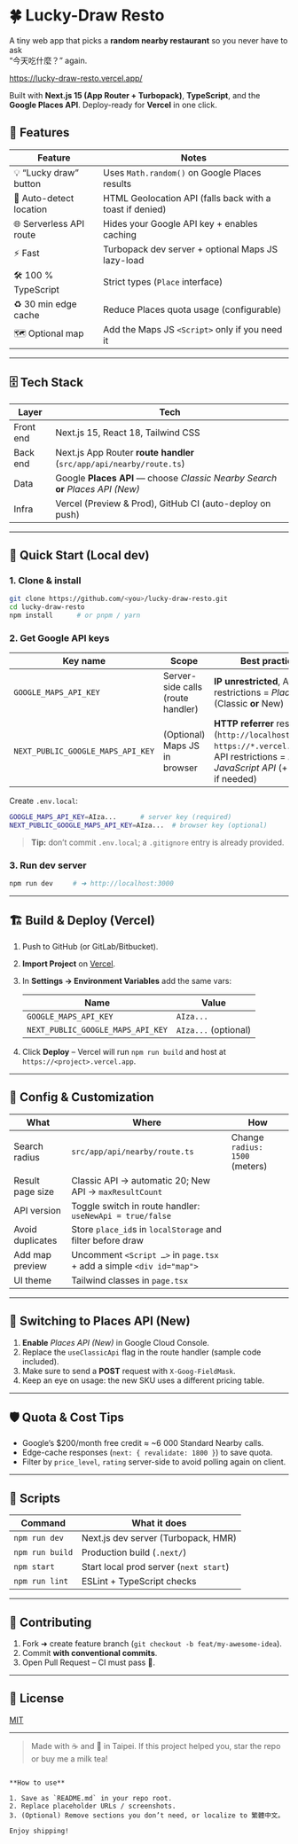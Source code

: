 # 🍀 Lucky-Draw Resto

A tiny web app that picks a **random nearby restaurant** so you never have to ask  
“今天吃什麼？” again.

https://lucky-draw-resto.vercel.app/

Built with **Next.js 15 (App Router + Turbopack)**, **TypeScript**, and the  
**Google Places API**. Deploy-ready for **Vercel** in one click.


## 🔨 Features

| Feature | Notes |
|---------|-------|
| 💡 “Lucky draw” button | Uses `Math.random()` on Google Places results |
| 📍 Auto-detect location | HTML Geolocation API (falls back with a toast if denied) |
| 🌐 Serverless API route | Hides your Google API key + enables caching |
| ⚡️ Fast | Turbopack dev server + optional Maps JS lazy-load |
| 🛠 100 % TypeScript | Strict types (`Place` interface) |
| ♻️ 30 min edge cache | Reduce Places quota usage (configurable) |
| 🗺 Optional map | Add the Maps JS `<Script>` only if you need it |

---

## 🗄 Tech Stack

| Layer | Tech |
|-------|------|
| Front end | Next.js 15, React 18, Tailwind CSS |
| Back end | Next.js App Router **route handler** (`src/app/api/nearby/route.ts`) |
| Data | Google **Places API** — choose *Classic Nearby Search* **or** *Places API (New)* |
| Infra | Vercel (Preview & Prod), GitHub CI (auto-deploy on push) |

---

## 🚀 Quick Start (Local dev)

### 1. Clone & install

```bash
git clone https://github.com/<you>/lucky-draw-resto.git
cd lucky-draw-resto
npm install      # or pnpm / yarn
````

### 2. Get Google API keys

| Key name                          | Scope                             | Best practice                                                                                                                                     |
| --------------------------------- | --------------------------------- | ------------------------------------------------------------------------------------------------------------------------------------------------- |
| `GOOGLE_MAPS_API_KEY`             | Server-side calls (route handler) | **IP unrestricted**, API restrictions = *Places API* (Classic **or** New)                                                                         |
| `NEXT_PUBLIC_GOOGLE_MAPS_API_KEY` | (Optional) Maps JS in browser     | **HTTP referrer** restricted (`http://localhost:3000/*`, `https://*.vercel.app/*`), API restrictions = *Maps JavaScript API* (+ Places if needed) |

Create `.env.local`:

```bash
GOOGLE_MAPS_API_KEY=AIza...      # server key (required)
NEXT_PUBLIC_GOOGLE_MAPS_API_KEY=AIza...  # browser key (optional)
```

> **Tip:** don’t commit `.env.local`; a `.gitignore` entry is already provided.

### 3. Run dev server

```bash
npm run dev     # ➜ http://localhost:3000
```

---

## 🏗 Build & Deploy (Vercel)

1. Push to GitHub (or GitLab/Bitbucket).

2. **Import Project** on [Vercel](https://vercel.com).

3. In **Settings → Environment Variables** add the same vars:

   | Name                              | Value                |
   | --------------------------------- | -------------------- |
   | `GOOGLE_MAPS_API_KEY`             | `AIza...`            |
   | `NEXT_PUBLIC_GOOGLE_MAPS_API_KEY` | `AIza...` (optional) |

4. Click **Deploy** – Vercel will run `npm run build` and host at
   `https://<project>.vercel.app`.

---

## 🔧 Config & Customization

| What             | Where                                                                | How                            |
| ---------------- | -------------------------------------------------------------------- | ------------------------------ |
| Search radius    | `src/app/api/nearby/route.ts`                                        | Change `radius: 1500` (meters) |
| Result page size | Classic API → automatic 20; New API → `maxResultCount`               |                                |
| API version      | Toggle switch in route handler:<br>`useNewApi = true/false`          |                                |
| Avoid duplicates | Store `place_id`s in `localStorage` and filter before draw           |                                |
| Add map preview  | Uncomment `<Script …>` in `page.tsx` + add a simple `<div id="map">` |                                |
| UI theme         | Tailwind classes in `page.tsx`                                       |                                |

---

## 🧩 Switching to Places API (New)

1. **Enable** *Places API (New)* in Google Cloud Console.
2. Replace the `useClassicApi` flag in the route handler (sample code included).
3. Make sure to send a **POST** request with `X-Goog-FieldMask`.
4. Keep an eye on usage: the new SKU uses a different pricing table.

---

## 🛡 Quota & Cost Tips

* Google’s \$200/month free credit ≈ \~6 000 Standard Nearby calls.
* Edge-cache responses (`next: { revalidate: 1800 }`) to save quota.
* Filter by `price_level`, `rating` server-side to avoid polling again on client.

---

## 📜 Scripts

| Command         | What it does                           |
| --------------- | -------------------------------------- |
| `npm run dev`   | Next.js dev server (Turbopack, HMR)    |
| `npm run build` | Production build (`.next/`)            |
| `npm start`     | Start local prod server (`next start`) |
| `npm run lint`  | ESLint + TypeScript checks             |

---

## 🤝 Contributing

1. Fork ➜ create feature branch (`git checkout -b feat/my-awesome-idea`).
2. Commit **with conventional commits**.
3. Open Pull Request – CI must pass 🎉.

---

## 📄 License

[MIT](LICENSE)

---

> Made with ☕ and 🍜 in Taipei. If this project helped you, star the repo or buy me a milk tea!

```

**How to use**

1. Save as `README.md` in your repo root.  
2. Replace placeholder URLs / screenshots.  
3. (Optional) Remove sections you don’t need, or localize to 繁體中文。

Enjoy shipping!
```

